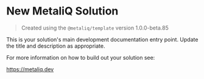 # New MetaliQ Solution

> Created using the `@metaliq/template` version 1.0.0-beta.85

This is your solution's main development documentation entry point. Update the title and description as appropriate.

For more information on how to build out your solution see:

https://metaliq.dev
